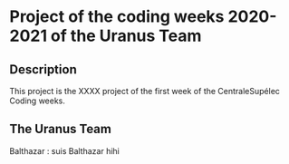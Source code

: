 # Project of the coding weeks 2020-2021 of the Uranus Team


## Description

This project is the XXXX project of the first week of the CentraleSupélec Coding weeks.


## The Uranus Team

Balthazar : suis Balthazar hihi